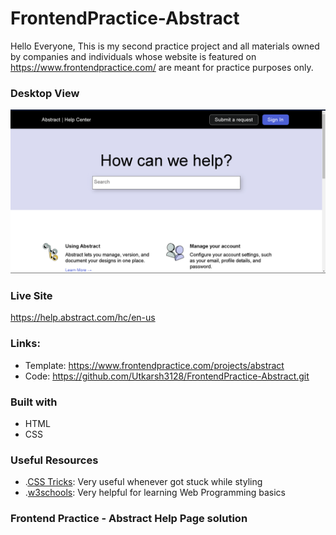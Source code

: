 # FrontendPractice-Abstract

Hello Everyone, This is my second practice project and all materials owned by companies and individuals whose website is featured on https://www.frontendpractice.com/ are meant for practice purposes only.


### Desktop View

![](images/desktop_view.png)

### Live Site
https://help.abstract.com/hc/en-us


### Links:

* Template: https://www.frontendpractice.com/projects/abstract
* Code: https://github.com/Utkarsh3128/FrontendPractice-Abstract.git

### Built with
* HTML
* CSS

### Useful Resources

- .[CSS Tricks](https://css-tricks.com/): Very useful whenever got stuck while styling
- .[w3schools](https://www.w3schools.com/): Very helpful for learning Web Programming basics


### Frontend Practice - Abstract Help Page solution

